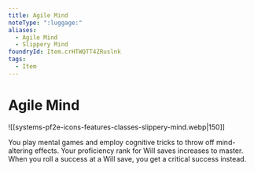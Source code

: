 ```yaml
---
title: Agile Mind
noteType: ":luggage:"
aliases:
  - Agile Mind
  - Slippery Mind
foundryId: Item.crHTWQTT4ZRuslnk
tags:
  - Item
---
```


# Agile Mind
![[systems-pf2e-icons-features-classes-slippery-mind.webp|150]]

You play mental games and employ cognitive tricks to throw off mind-altering effects. Your proficiency rank for Will saves increases to master. When you roll a success at a Will save, you get a critical success instead.
